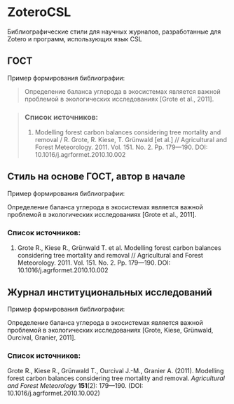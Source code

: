 # ZoteroCSL
Библиографические стили для научных журналов, разработанные для Zotero и программ, использующих язык CSL

## ГОСТ
Пример формирования библиографии:

> Определение баланса углерода в экосистемах является важной проблемой в экологических исследованиях [Grote et al., 2011].

> ### Список источников:
> 1. Modelling forest carbon balances considering tree mortality and removal / R. Grote, R. Kiese, T. Grünwald [et al.] // Agricultural and Forest Meteorology. 2011. Vol. 151. No. 2. Pp. 179—190. DOI: 10.1016/j.agrformet.2010.10.002

## Стиль на основе ГОСТ, автор в начале
Пример формирования библиографии:

Определение баланса углерода в экосистемах является важной проблемой в экологических исследованиях [Grote et al., 2011].

### Список источников:
1. Grote R., Kiese R., Grünwald T. et al. Modelling forest carbon balances considering tree mortality and removal // Agricultural and Forest Meteorology. 2011. Vol. 151. No. 2. Pp. 179—190. DOI: 10.1016/j.agrformet.2010.10.002

## Журнал институциональных исследований
Пример формирования библиографии:

Определение баланса углерода в экосистемах является важной проблемой в экологических исследованиях [Grote, Kiese, Grünwald, Ourcival, Granier, 2011].

### Список источников:
Grote R., Kiese R., Grünwald T., Ourcival J.-M., Granier A. (2011). Modelling forest carbon balances considering tree mortality and removal. *Agricultural and Forest Meteorology* **151**(2): 179—190. (DOI: 10.1016/j.agrformet.2010.10.002)
